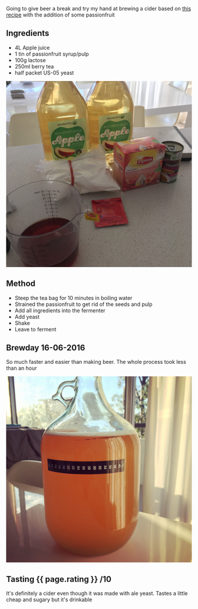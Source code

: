 Going to give beer a break and try my hand at brewing a cider based on [this recipe](http://www.thehopandgrain.com.au/brew-simple-5l-apple-pear-cider/) with the addition of some passionfruit

Ingredients
---------

* 4L Apple juice
* 1 tin of passionfruit syrup/pulp
* 100g lactose
* 250ml berry tea
* half packet US-05 yeast

![Ingredients](/assets/ingredients-10.jpg)


Method
--------

* Steep the tea bag for 10 minutes in boiling water
* Strained the passionfruit to get rid of the seeds and pulp
* Add all ingredients into the fermenter
* Add yeast
* Shake
* Leave to ferment


Brewday 16-06-2016
----------

So much faster and easier than making beer. The whole process took less than an hour


![Brewday](/assets/brewday-10.jpg)

Tasting {{ page.rating }} /10
--------

It's definitely a cider even though it was made with ale yeast. Tastes a little cheap and sugary but it's drinkable
